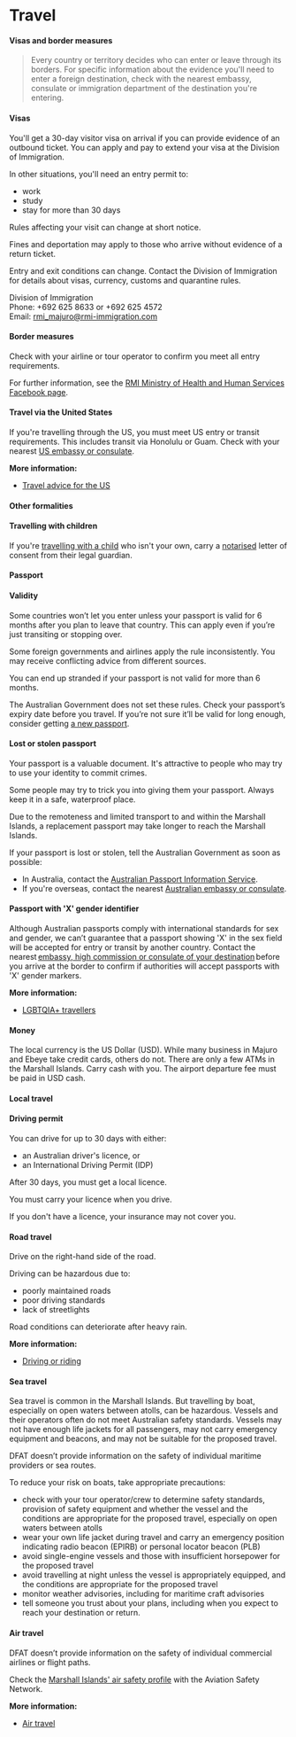 # Travel

#### Visas and border measures

> Every country or territory decides who can enter or leave through its borders. For specific information about the evidence you'll need to enter a foreign destination, check with the nearest embassy, consulate or immigration department of the destination you're entering.

#### Visas

You'll get a 30-day visitor visa on arrival if you can provide evidence of an outbound ticket. You can apply and pay to extend your visa at the Division of Immigration.

In other situations, you'll need an entry permit to:

* work
* study
* stay for more than 30 days

Rules affecting your visit can change at short notice.

Fines and deportation may apply to those who arrive without evidence of a return ticket.

Entry and exit conditions can change. Contact the Division of Immigration for details about visas, currency, customs and quarantine rules.

Division of Immigration  
Phone: +692 625 8633 or +692 625 4572  
Email: [rmi\_majuro@rmi-immigration.com](mailto:rmi_majuro@rmi-immigration.com)

#### Border measures

Check with your airline or tour operator to confirm you meet all entry requirements.

For further information, see the [RMI Ministry of Health and Human Services Facebook page](https://www.facebook.com/rmimoh/).

#### Travel via the United States

If you're travelling through the US, you must meet US entry or transit requirements. This includes transit via Honolulu or Guam. Check with your nearest [US embassy or consulate](https://protocol.dfat.gov.au/Public/Missions/212).

**More information:**

* [Travel advice for the US](/destinations/americas/united-states-america "United States of America")

#### Other formalities

#### Travelling with children

If you're [travelling with a child](/before-you-go/who-you-are/children "Travelling with children") who isn't your own, carry a [notarised](/consular-services/notarial-services "Notarial services") letter of consent from their legal guardian.

#### Passport

#### Validity

Some countries won’t let you enter unless your passport is valid for 6 months after you plan to leave that country. This can apply even if you’re just transiting or stopping over.

Some foreign governments and airlines apply the rule inconsistently. You may receive conflicting advice from different sources.

You can end up stranded if your passport is not valid for more than 6 months.

The Australian Government does not set these rules. Check your passport’s expiry date before you travel. If you’re not sure it’ll be valid for long enough, consider getting [a new passport](https://www.passports.gov.au/).

#### Lost or stolen passport

Your passport is a valuable document. It's attractive to people who may try to use your identity to commit crimes.

Some people may try to trick you into giving them your passport. Always keep it in a safe, waterproof place.

Due to the remoteness and limited transport to and within the Marshall Islands, a replacement passport may take longer to reach the Marshall Islands.

If your passport is lost or stolen, tell the Australian Government as soon as possible:

* In Australia, contact the [Australian Passport Information Service](https://www.passports.gov.au/contact-us).
* If you're overseas, contact the nearest [Australian embassy or consulate](http://dfat.gov.au/about-us/our-locations/missions/Pages/our-embassies-and-consulates-overseas.aspx).

#### Passport with 'X' gender identifier

Although Australian passports comply with international standards for sex and gender, we can’t guarantee that a passport showing 'X' in the sex field will be accepted for entry or transit by another country. Contact the nearest [embassy, high commission or consulate of your destination](https://protocol.dfat.gov.au/Public/MissionsInAustralia) before you arrive at the border to confirm if authorities will accept passports with 'X' gender markers.

**More information:**

* [LGBTQIA+ travellers](/before-you-go/who-you-are/LGBTQIA "Advice for LGBTQIA+ travellers")

#### Money

The local currency is the US Dollar (USD). While many business in Majuro and Ebeye take credit cards, others do not. There are only a few ATMs in the Marshall Islands. Carry cash with you. The airport departure fee must be paid in USD cash.

#### Local travel

#### Driving permit

You can drive for up to 30 days with either:

* an Australian driver's licence, or
* an International Driving Permit (IDP)

After 30 days, you must get a local licence.

You must carry your licence when you drive.

If you don't have a licence, your insurance may not cover you.

#### Road travel

Drive on the right-hand side of the road.

Driving can be hazardous due to:

* poorly maintained roads
* poor driving standards
* lack of streetlights

Road conditions can deteriorate after heavy rain.

**More information:**

* [Driving or riding](/before-you-go/getting-around/road-safety "Road safety")

#### Sea travel

Sea travel is common in the Marshall Islands. But travelling by boat, especially on open waters between atolls, can be hazardous. Vessels and their operators often do not meet Australian safety standards. Vessels may not have enough life jackets for all passengers, may not carry emergency equipment and beacons, and may not be suitable for the proposed travel.

DFAT doesn’t provide information on the safety of individual maritime providers or sea routes.

To reduce your risk on boats, take appropriate precautions:

* check with your tour operator/crew to determine safety standards, provision of safety equipment and whether the vessel and the conditions are appropriate for the proposed travel, especially on open waters between atolls
* wear your own life jacket during travel and carry an emergency position indicating radio beacon (EPIRB) or personal locator beacon (PLB)
* avoid single-engine vessels and those with insufficient horsepower for the proposed travel
* avoid travelling at night unless the vessel is appropriately equipped, and the conditions are appropriate for the proposed travel
* monitor weather advisories, including for maritime craft advisories
* tell someone you trust about your plans, including when you expect to reach your destination or return.

#### Air travel

DFAT doesn’t provide information on the safety of individual commercial airlines or flight paths.

Check the [Marshall Islands' air safety profile](http://smartraveller.gov.au/services/pages/consular-services-charter.aspx) with the Aviation Safety Network.

**More information:**

* [Air travel](/before-you-go/getting-around/air-travel "Travelling by air")